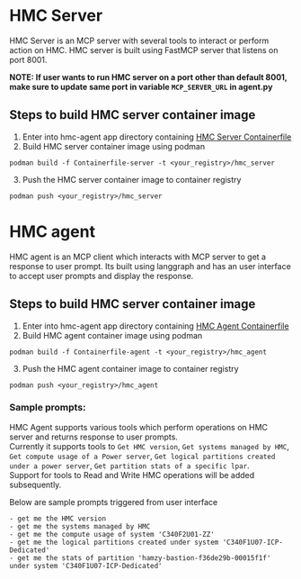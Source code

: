 # HMC Server
HMC Server is an MCP server with several tools to interact or perform action on HMC. HMC server is built using FastMCP server that listens on port 8001.

**NOTE: If user wants to run HMC server on a port other than default 8001, make sure to update same port in variable `MCP_SERVER_URL` in agent.py**

## Steps to build HMC server container image
1. Enter into hmc-agent app directory containing [HMC Server Containerfile](./Containerfile-server)
2. Build HMC server container image using podman
```
podman build -f Containerfile-server -t <your_registry>/hmc_server
```
3. Push the HMC server container image to container registry
```
podman push <your_registry>/hmc_server
```

# HMC agent
HMC agent is an MCP client which interacts with MCP server to get a response to user prompt. Its built using langgraph and has an user interface to accept user prompts and display the response.

## Steps to build HMC server container image
1. Enter into hmc-agent app directory containing [HMC Agent Containerfile](./Containerfile-agent)
2. Build HMC agent container image using podman
```
podman build -f Containerfile-agent -t <your_registry>/hmc_agent
```
3. Push the HMC agent container image to container registry
```
podman push <your_registry>/hmc_agent
```

### Sample prompts:
HMC Agent supports various tools which perform operations on HMC server and returns response to user prompts.  
Currently it supports tools to `Get HMC version`, `Get systems managed by HMC`, `Get compute usage of a Power server`, `Get logical partitions created under a power server`, `Get partition stats of a specific lpar`.  
Support for tools to Read and Write HMC operations will be added subsequently.

Below are sample prompts triggered from user interface
```
- get me the HMC version
- get me the systems managed by HMC
- get me the compute usage of system 'C340F2U01-ZZ'
- get me the logical partitions created under system 'C340F1U07-ICP-Dedicated'
- get me the stats of partition 'hamzy-bastion-f36de29b-00015f1f' under system 'C340F1U07-ICP-Dedicated'
```

